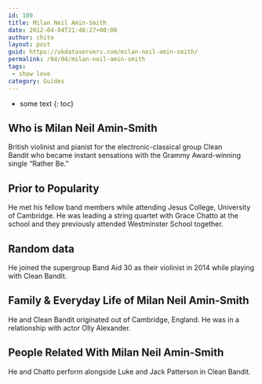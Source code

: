 ```yaml
---
id: 100
title: Milan Neil Amin-Smith
date: 2012-04-04T21:48:27+00:00
author: chito
layout: post
guid: https://ukdataservers.com/milan-neil-amin-smith/
permalink: /04/04/milan-neil-amin-smith
tags:
 - show love
category: Guides
---
```


* some text
{: toc}


## Who is  Milan Neil Amin-Smith
                  
                  
                  
British violinist and pianist for the electronic-classical group Clean Bandit who became instant sensations with the Grammy Award-winning single &#8220;Rather Be.&#8221; 
                  
                
                
                
## Prior to Popularity 
                  
                  
                  
He met his fellow band members while attending Jesus College, University of Cambridge. He was leading a string quartet with Grace Chatto at the school and they previously attended Westminster School together.
                  
                
                
                
## Random data 
                  
                  
                  
He joined the supergroup Band Aid 30 as their violinist in 2014 while playing with Clean Bandit.
                  
                
                
                
## Family & Everyday Life of Milan Neil Amin-Smith
                  
                  
                  
He and Clean Bandit originated out of Cambridge, England. He was in a relationship with actor Olly Alexander.
                  
                
                
                
## People Related With  Milan Neil Amin-Smith
                  
                  
                  
He and Chatto perform alongside Luke and Jack Patterson in Clean Bandit.
                  
                
              
            
          
          
          
    
    
  
